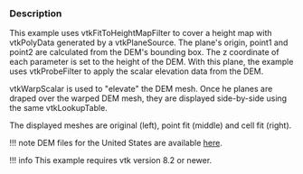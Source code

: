 ### Description

This example uses vtkFitToHeightMapFilter to cover a height map with vtkPolyData generated by a vtkPlaneSource. The plane's origin, point1 and point2 are calculated from the DEM's bounding box. The z coordinate of each parameter is set to the height of the DEM. With this plane, the example uses vtkProbeFilter to apply the scalar elevation data from the DEM.

vtkWarpScalar is used to "elevate" the DEM mesh. Once he planes are draped over the warped DEM mesh, they are displayed side-by-side using the same vtkLookupTable.

The displayed meshes are original (left), point fit (middle) and cell fit (right).

!!! note
    DEM files for the United States are available [here](https://dds.cr.usgs.gov/pub/data/DEM/250/).

!!! info
    This example requires vtk version 8.2 or newer.
